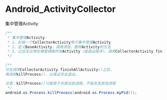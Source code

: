 # Android_ActivityCollector
集中管理Activity

```java
/**
 * 集中管理Activity：
 * 1、封装一个CollectorActivity用于集中管理Activity
 * 2、定义BaseActivity，调用添加、删除Activity的方法
 * 3、之后无论想在哪里销毁所有Activity（或退出程序），调用CollectorActivity.finishAllActivity()即可
 */
```

```java
/**
可在调用CollectorActivity.finishAllActivity()之后，
再调用killProcess()，以保证完全退出。

注意：killProcess()只能用于杀掉当前进程，不能杀死其他进程
 */
android.os.Process.killProcess(android.os.Process.myPid());
```


